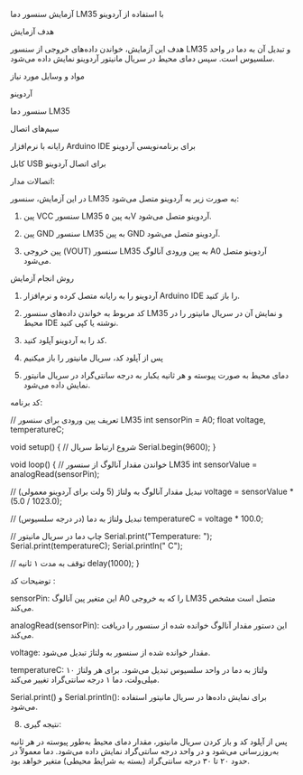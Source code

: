 آزمایش سنسور دما LM35 با استفاده از آردوینو

 هدف آزمایش

هدف این آزمایش، خواندن داده‌های خروجی از سنسور LM35 و تبدیل آن به دما در واحد سلسیوس است. سپس دمای محیط در سریال مانیتور آردوینو نمایش داده می‌شود.

 مواد و وسایل مورد نیاز

آردوینو 

سنسور دما LM35

سیم‌های اتصال

رایانه با نرم‌افزار Arduino IDE برای برنامه‌نویسی آردوینو

کابل USB برای اتصال آردوینو


اتصالات مدار:

در این آزمایش، سنسور LM35 به صورت زیر به آردوینو متصل می‌شود:

1. پین VCC سنسور LM35 به پین ۵V آردوینو متصل می‌شود.


2. پین GND سنسور LM35 به پین GND آردوینو متصل می‌شود.


3. پین خروجی (VOUT) سنسور LM35 به پین ورودی آنالوگ A0 آردوینو متصل می‌شود.

 روش انجام آزمایش

1. آردوینو را به رایانه متصل کرده و نرم‌افزار Arduino IDE را باز کنید.


2. کد مربوط به خواندن داده‌های سنسور LM35 و نمایش آن در سریال مانیتور را در محیط IDE نوشته یا کپی کنید.


3. کد را به آردوینو آپلود کنید.


4. پس از آپلود کد، سریال مانیتور را باز میکنیم


5. دمای محیط به صورت پیوسته و هر ثانیه یکبار به درجه سانتی‌گراد در سریال مانیتور نمایش داده می‌شود.



کد برنامه:

// تعریف پین ورودی برای سنسور LM35
int sensorPin = A0;
float voltage, temperatureC;

void setup() {
  // شروع ارتباط سریال
  Serial.begin(9600);
}

void loop() {
  // خواندن مقدار آنالوگ از سنسور LM35
  int sensorValue = analogRead(sensorPin);
  
  // تبدیل مقدار آنالوگ به ولتاژ (5 ولت برای آردوینو معمولی)
  voltage = sensorValue * (5.0 / 1023.0);
  
  // تبدیل ولتاژ به دما (در درجه سلسیوس)
  temperatureC = voltage * 100.0;
  
  // چاپ دما در سریال مانیتور
  Serial.print("Temperature: ");
  Serial.print(temperatureC);
  Serial.println(" C");
  
  // توقف به مدت ۱ ثانیه
  delay(1000);
}

 توضیحات کد :

sensorPin: این متغیر پین آنالوگ A0 را که به خروجی LM35 متصل است مشخص می‌کند.

analogRead(sensorPin): این دستور مقدار آنالوگ خوانده شده از سنسور را دریافت می‌کند.

voltage: مقدار خوانده شده از سنسور به ولتاژ تبدیل می‌شود.

temperatureC: ولتاژ به دما در واحد سلسیوس تبدیل می‌شود. برای هر ولتاژ ۱۰ میلی‌ولت، دما ۱ درجه سانتی‌گراد تغییر می‌کند.

Serial.print() و Serial.println(): برای نمایش داده‌ها در سریال مانیتور استفاده می‌شود.


8. نتیجه گیری:

پس از آپلود کد و باز کردن سریال مانیتور، مقدار دمای محیط به‌طور پیوسته در هر ثانیه به‌روزرسانی می‌شود و در واحد درجه سانتی‌گراد نمایش داده می‌شود. دما معمولاً در حدود ۲۰ تا ۳۰ درجه سانتی‌گراد (بسته به شرایط محیطی) متغیر خواهد بود.
